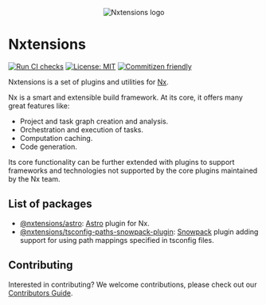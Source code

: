 <p align="center">
  <image src="https://user-images.githubusercontent.com/12051310/139595349-e479b7dc-e857-44b9-ad13-292f8404a56e.png" alt="Nxtensions logo"/>
</p>

# Nxtensions

[![Run CI checks](https://github.com/nxtensions/nxtensions/actions/workflows/main.yml/badge.svg)](https://github.com/nxtensions/nxtensions/actions/workflows/main.yml) [![License: MIT](https://img.shields.io/static/v1?label=license&message=MIT&color=success)](https://opensource.org/licenses/MIT) [![Commitizen friendly](https://img.shields.io/badge/commitizen-friendly-brightgreen.svg)](http://commitizen.github.io/cz-cli/)

Nxtensions is a set of plugins and utilities for [Nx](https://nx.dev).

Nx is a smart and extensible build framework. At its core, it offers many great features like:

- Project and task graph creation and analysis.
- Orchestration and execution of tasks.
- Computation caching.
- Code generation.

Its core functionality can be further extended with plugins to support frameworks and technologies not supported by the core plugins maintained by the Nx team.

## List of packages

- [@nxtensions/astro](./packages/astro/README.md): [Astro](https://astro.build) plugin for Nx.
- [@nxtensions/tsconfig-paths-snowpack-plugin](./packages/tsconfig-paths-snowpack-plugin/README.md): [Snowpack](https://www.snowpack.dev/) plugin adding support for using path mappings specified in tsconfig files.

## Contributing

Interested in contributing? We welcome contributions, please check out our [Contributors Guide](./CONTRIBUTING.md).
